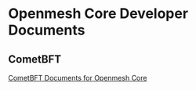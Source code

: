 # Openmesh Core Developer Documents

## CometBFT

[CometBFT Documents for Openmesh Core](./cometbft)
